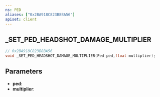 ```yaml
---
ns: PED
aliases: ["0x2BA918C823B8BA56"]
apiset: client
---
```

## _SET_PED_HEADSHOT_DAMAGE_MULTIPLIER

```c
// 0x2BA918C823B8BA56
void _SET_PED_HEADSHOT_DAMAGE_MULTIPLIER(Ped ped,float multiplier);
```


## Parameters
* **ped**:
* **multiplier**:



